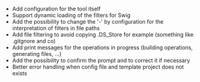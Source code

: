 * Add configuration for the tool itself
* Support dynamic loading of the filters for Swig
* Add the possibility to change the '-' by configuration for the interpretation of filters in file paths
* Add file filtering to avoid copying .DS_Store for example (something like .gitgnore and co)
* Add print messages for the operations in progress (building operations, generating files, ...)
* Add the possibility to confirm the prompt and to correct it if necessary
* Better error handling when config file and template project does not exists
